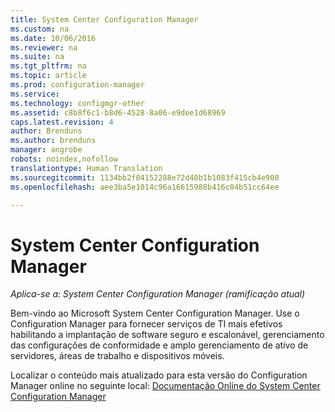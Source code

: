 ```yaml
---
title: System Center Configuration Manager
ms.custom: na
ms.date: 10/06/2016
ms.reviewer: na
ms.suite: na
ms.tgt_pltfrm: na
ms.topic: article
ms.prod: configuration-manager
ms.service: 
ms.technology: configmgr-other
ms.assetid: c8b8f6c1-b8d6-4528-8a06-e9dee1d68969
caps.latest.revision: 4
author: Brenduns
ms.author: brenduns
manager: angrobe
robots: noindex,nofollow
translationtype: Human Translation
ms.sourcegitcommit: 1134bb2f04152288e72d40b1b1083f415cb4e900
ms.openlocfilehash: aee3ba5e1014c96a16615988b416c04b51cc64ee

---
```

# <a name="system-center-configuration-manager"></a>System Center Configuration Manager

*Aplica-se a: System Center Configuration Manager (ramificação atual)*

Bem-vindo ao Microsoft System Center Configuration Manager. Use o Configuration Manager para fornecer serviços de TI mais efetivos habilitando a implantação de software seguro e escalonável, gerenciamento das configurações de conformidade e amplo gerenciamento de ativo de servidores, áreas de trabalho e dispositivos móveis.  

 Localizar o conteúdo mais atualizado para esta versão do Configuration Manager online no seguinte local: [Documentação Online do System Center Configuration Manager](https://go.microsoft.com/fwlink/?LinkID=533344)



<!--HONumber=Nov16_HO1-->


